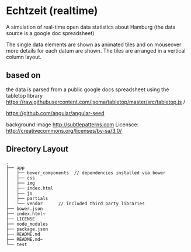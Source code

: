 
# Echtzeit (realtime)

A simulation of real-time open data statistics about Hamburg (the data source is a google doc spreadsheet) 

The single data elements are shown as animated tiles and on mouseover more details for each datum are shown. 
 The tiles are arranged in a vertical column layout. 
 



## based on 

the data is parsed from a public google docs spreadsheet using the tabletop library  
https://raw.githubusercontent.com/jsoma/tabletop/master/src/tabletop.js /

https://github.com/angular/angular-seed

background image http://subtlepatterns.com  Licensce: http://creativecommons.org/licenses/by-sa/3.0/


## Directory Layout
    .
    ├── app
    │   ├── bower_components  // dependencies installed via bower
    │   ├── css          
    │   ├── img
    │   ├── index.html
    │   ├── js
    │   ├── partials
    │   └── vendor      // included third party libraries
    ├── bower.json
    ├── index.html~
    ├── LICENSE
    ├── node_modules
    ├── package.json
    ├── README.md
    ├── README.md~
    └── test
